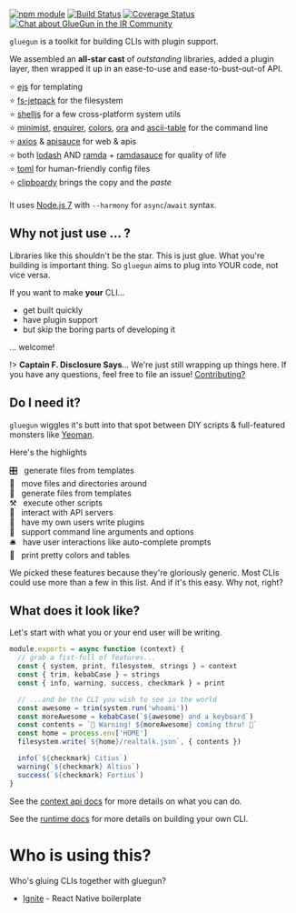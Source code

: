 [![npm module](https://badge.fury.io/js/gluegun.svg)](https://www.npmjs.org/package/gluegun)
[![Build Status](https://semaphoreci.com/api/v1/ir/gluegun/branches/master/shields_badge.svg)](https://semaphoreci.com/ir/gluegun)
[![Coverage Status](https://coveralls.io/repos/github/infinitered/gluegun/badge.svg?branch=master)](https://coveralls.io/github/infinitered/gluegun?branch=master)
[![Chat about GlueGun in the IR Community](https://infiniteredcommunity.herokuapp.com/badge.svg)](https://community.infinite.red/)

`gluegun` is a toolkit for building CLIs with plugin support.

We assembled an **all-star cast** of *outstanding* libraries, added a plugin layer, then wrapped it up in an ease-to-use and ease-to-bust-out-of API.

⭐️ [ejs](https://github.com/mde/ejs) for templating<br />
⭐️ [fs-jetpack](https://github.com/szwacz/fs-jetpack) for the filesystem<br />
⭐️ [shelljs](https://github.com/shelljs/shelljs) for a few cross-platform system utils<br />
⭐️ [minimist](https://github.com/substack/minimist), [enquirer](https://github.com/enquirer/enquirer), [colors](https://github.com/Marak/colors.js), [ora](https://github.com/sindresorhus/ora) and [ascii-table](https://github.com/sorensen/ascii-table) for the command line<br />
⭐️ [axios](https://github.com/mzabriskie/axios) & [apisauce](https://github.com/skellock/apisauce) for web & apis<br />
⭐️ both [lodash](https://github.com/lodash/lodash) AND [ramda](https://github.com/ramda/ramda) + [ramdasauce](https://github.com/skellock/ramdasauce) for quality of life<br />
⭐️ [toml](https://github.com/BinaryMuse/toml-node) for human-friendly config files </br>
⭐️ [clipboardy](https://github.com/sindresorhus/clipboardy) brings the copy and the *paste*<br />
</br>
It uses [Node.js 7](https://nodejs.org) with `--harmony` for `async`/`await` syntax.

## Why not just use ... ?

Libraries like this shouldn't be the star. This is just glue.  What you're building is important thing. So `gluegun` aims to plug into YOUR code, not vice versa.

If you want to make **your** CLI...

* get built quickly
* have plugin support
* but skip the boring parts of developing it

... welcome!

!> **Captain F. Disclosure Says**... We're just still wrapping up things here. If you have any questions, feel free to file an issue! [Contributing?](./docs/contributing.md)

## Do I need it?

`gluegun` wiggles it's butt into that spot between DIY scripts & full-featured monsters like [Yeoman](http://yeoman.io).

Here's the highlights

🎛 &nbsp; generate files from templates
<br />💾 &nbsp; move files and directories around
<br />🔮 &nbsp; generate files from templates
<br />⚒ &nbsp; execute other scripts
<br />🎅 &nbsp; interact with API servers
<br />🔌 &nbsp; have my own users write plugins
<br />🌯 &nbsp; support command line arguments and options
<br />🛎 &nbsp; have user interactions like auto-complete prompts
<br />💃 &nbsp; print pretty colors and tables

We picked these features because they're gloriously generic.  Most CLIs could use more than a few in this list. And if it's this easy. Why not, right?

## What does it look like?

Let's start with what you or your end user will be writing.

```js
module.exports = async function (context) {
  // grab a fist-full of features...
  const { system, print, filesystem, strings } = context
  const { trim, kebabCase } = strings
  const { info, warning, success, checkmark } = print

  // ...and be the CLI you wish to see in the world
  const awesome = trim(system.run('whoami'))
  const moreAwesome = kebabCase(`${awesome} and a keyboard`)
  const contents = `🚨 Warning! ${moreAwesome} coming thru! 🚨`
  const home = process.env['HOME']
  filesystem.write(`${home}/realtalk.json`, { contents })

  info(`${checkmark} Citius`)
  warning(`${checkmark} Altius`)
  success(`${checkmark} Fortius`)
}
```
See the [context api docs](/context-api.md) for more details on what you can do.

See the [runtime docs](/runtime.md) for more details on building your own CLI.

# Who is using this?

Who's gluing CLIs together with gluegun?

* [Ignite](https://github.com/infinitered/ignite) - React Native boilerplate


